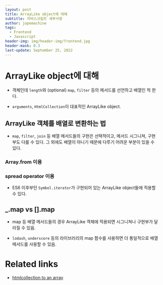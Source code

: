```yaml
---
layout: post
title: ArrayLike object에 대해
subtitle: 자바스크립트 세부사항
author: jopemachine
tags:
  - Frontend
  - Javascript
header-img: img/header-img/frontend.jpg
header-mask: 0.3
last-update: September 25, 2022
---
```


# ArrayLike object에 대해

- 객체인데 `length`와 (optional) `map`, `filter` 등의 메서드를 선언하고 배열인 척 한다.

- `arguments`, `HtmlCollection`이 대표적인 ArrayLike object.

## ArrayLike 객체를 배열로 변환하는 법

- `map`, `filter`, `join` 등 배열 메서드들의 구현은 선택적이고, 메서드 시그니쳐, 구현부도 다를 수 있다. 그 외에도 배열이 아니기 때문에 다루기 어려운 부분이 있을 수 있다.

### Array.from 이용

### spread operator 이용

- ES6 이후부턴 `Symbol.iterator`가 구현되어 있는 ArrayLike object들에 적용할 수 있다.

## _.map vs [].map

- map 등 배열 메서드들의 경우 ArrayLike 객체에 적용되면 시그니쳐나 구현부가 달라질 수 있음.

- `lodash`, `underscore` 등의 라이브러리의 map 함수를 사용하면 더 통일적으로 배열 메서드를 사용할 수 있음.

# Related links

- [htmlcollection to an array](https://stackoverflow.com/questions/222841/most-efficient-way-to-convert-an-htmlcollection-to-an-array)
